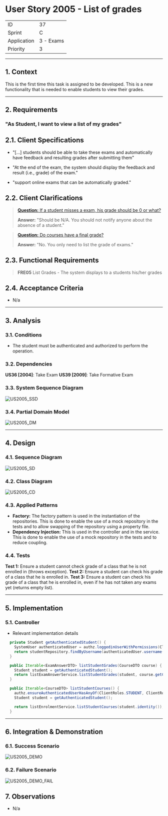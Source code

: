 # User Story 2005 - List of grades

|             |           |
| ----------- | --------- |
| ID          | 37        |
| Sprint      | C         |
| Application | 3 - Exams |
| Priority    | 3         |

---

## 1. Context

This is the first time this task is assigned to be developed. This is a new functionality that is needed to enable students to view their grades.

---

## 2. Requirements

### "As Student, I want to view a list of my grades"

## 2.1. Client Specifications

- "[...] students should be able to take these exams and automatically have feedback and resulting grades after submitting them"

- "At the end of the exam, the system should display the feedback and result (i.e., grade) of the exam."

- "support online exams that can be automatically graded."

## 2.2. Client Clarifications

> [**Question:** If a student misses a exam, his grade should be 0 or what?](https://moodle.isep.ipp.pt/mod/forum/discuss.php?d=22187)
>
> **Answer:** "Should be N/A. You should not notify anyone about the absence of a student."

> [**Question:** Do courses have a final grade?](https://moodle.isep.ipp.pt/mod/forum/discuss.php?d=22278)
>
> **Answer:** "No. You only need to list the grade of exams."

## 2.3. Functional Requirements

> **FRE05** List Grades - The system displays to a students his/her grades

## 2.4. Acceptance Criteria

- N/a

---

## 3. Analysis

### 3.1. Conditions

- The student must be authenticated and authorized to perform the operation.

### 3.2. Dependencies

**US36 [2004]**: Take Exam
**US39 [2009]**: Take Formative Exam

### 3.3. System Sequence Diagram

![US2005_SSD](out/US2005_SSD.svg)

### 3.4. Partial Domain Model

![US2005_DM](out/US2005_DM.svg)

---

## 4. Design

### 4.1. Sequence Diagram

![US2005_SD](out/US2005_SD.svg)

### 4.2. Class Diagram

![US2005_CD](out/US2005_CD.svg)

### 4.3. Applied Patterns

- **Factory:** The factory pattern is used in the instantiation of the repositories. This is done to enable the use of a mock repository in the tests and to allow swapping of the repository using a property file.
- **Dependency Injection:** This is used in the controller and in the service. This is done to enable the use of a mock repository in the tests and to reduce coupling.

### 4.4. Tests

**Test 1:** Ensure a student cannot check grade of a class that he is not enrolled in (throws exception).
**Test 2:** Ensure a student can check his grade of a class that he is enrolled in.
**Test 3:** Ensure a student can check his grade of a class that he is enrolled in, even if he has not taken any exams yet (returns empty list).

---

## 5. Implementation

### 5.1. Controller

- Relevant implementation details

```java
  private Student getAuthenticatedStudent() {
    SystemUser authenticatedUser = authz.loggedinUserWithPermissions(ClientRoles.STUDENT).orElseThrow();
    return studentRepository.findByUsername(authenticatedUser.username()).orElseThrow();
  }

  public Iterable<ExamAnswerDTO> listStudentGrades(CourseDTO course) {
    Student student = getAuthenticatedStudent();
    return listExamAnswerService.listStudentGrades(student, course.getCode());
  }

  public Iterable<CourseDTO> listStudentCourses() {
    authz.ensureAuthenticatedUserHasAnyOf(ClientRoles.STUDENT, ClientRoles.POWER_USER);
    Student student = getAuthenticatedStudent();

    return listEnrolmentService.listStudentCourses(student.identity());
  }
```

---

## 6. Integration & Demonstration

### 6.1. Success Scenario

![US2005_DEMO](US2005_DEMO.png)

### 6.2. Failure Scenario

![US2005_DEMO_FAIL](US2005_DEMO_FAIL.png)

## 7. Observations

- N/a
